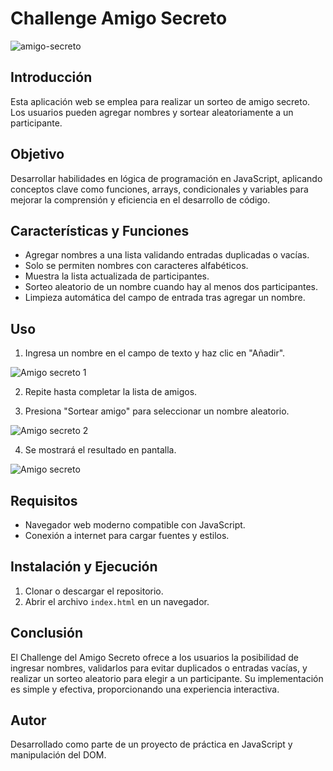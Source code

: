 # Challenge Amigo Secreto
![amigo-secreto](https://github.com/user-attachments/assets/be9e32fd-ea4a-4c29-9665-7d80c0b67a94)

## Introducción
Esta aplicación web se emplea para realizar un sorteo de amigo secreto. Los usuarios pueden agregar nombres y sortear aleatoriamente a un participante.

## Objetivo
Desarrollar habilidades en lógica de programación en JavaScript, aplicando conceptos clave como funciones, arrays, condicionales y variables para mejorar la comprensión y eficiencia en el desarrollo de código.

## Características y Funciones

- Agregar nombres a una lista validando entradas duplicadas o vacías.
- Solo se permiten nombres con caracteres alfabéticos.
- Muestra la lista actualizada de participantes.
- Sorteo aleatorio de un nombre cuando hay al menos dos participantes.
- Limpieza automática del campo de entrada tras agregar un nombre.

## Uso

1. Ingresa un nombre en el campo de texto y haz clic en "Añadir".
   
![Amigo secreto 1](https://github.com/user-attachments/assets/d8e168f9-37b1-414c-92d4-960eface8a6c)

2. Repite hasta completar la lista de amigos.
   
3. Presiona "Sortear amigo" para seleccionar un nombre aleatorio.
   
![Amigo secreto 2](https://github.com/user-attachments/assets/89d843df-e6c9-4c47-bcd6-6aa0898a236e)

4. Se mostrará el resultado en pantalla.

![Amigo secreto ](https://github.com/user-attachments/assets/042e984b-d2a1-4036-a516-c9adf2dcbe77)

## Requisitos

- Navegador web moderno compatible con JavaScript.
- Conexión a internet para cargar fuentes y estilos.

## Instalación y Ejecución
1. Clonar o descargar el repositorio.
2. Abrir el archivo `index.html` en un navegador.

## Conclusión

El Challenge del Amigo Secreto ofrece a los usuarios la posibilidad de ingresar nombres, validarlos para evitar duplicados o entradas vacías, y realizar un sorteo aleatorio para elegir a un participante. Su implementación es simple y efectiva, proporcionando una experiencia interactiva. 

## Autor
Desarrollado como parte de un proyecto de práctica en JavaScript y manipulación del DOM.

